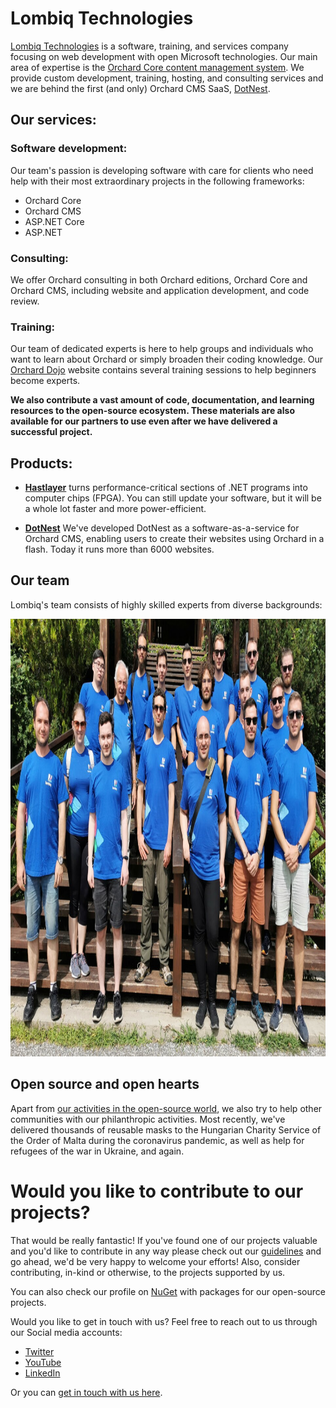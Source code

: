# Lombiq Technologies 



[Lombiq Technologies](https://lombiq.com) is a software, training, and services company focusing on web development with open Microsoft technologies. 
Our main area of expertise is the [Orchard Core content management system](https://www.orchardcore.net/). We provide custom development, training, hosting, and consulting services and we are behind the first (and only) Orchard CMS SaaS, [DotNest](https://dotnest.com).


## Our services:

### Software development: 
Our team's passion is developing software with care for clients who need help with their most extraordinary projects in the following frameworks:

- Orchard Core
- Orchard CMS
- ASP.NET Core
- ASP.NET

### Consulting:
We offer Orchard consulting in both Orchard editions, Orchard Core and Orchard CMS, including website and application development, and code review.

### Training:
Our team of dedicated experts is here to help groups and individuals who want to learn about Orchard or simply broaden their coding knowledge. Our [Orchard Dojo](https://orcharddojo.net/) website contains several training sessions to help beginners become experts.


**We also contribute a vast amount of code, documentation, and learning resources to the open-source ecosystem. These materials are also available for our partners to use even after we have delivered a successful project.**


## Products:

* [**Hastlayer**](https://hastlayer.com/) turns performance-critical sections of .NET programs into computer chips (FPGA). You can still update your software, but it will be a whole lot faster and more power-efficient.
  

* [**DotNest**](https://dotnest.com/) We've developed DotNest as a software-as-a-service for Orchard CMS, enabling users to create their websites using Orchard in a flash. Today it runs more than 6000 websites.


## Our team

Lombiq's team consists of highly skilled experts from diverse backgrounds:

 
 <img src="lombiq-team-2021-summer_50.jpg" alt="lombiq team 2021 summer" width="1000"  height="700">


## Open source and open hearts

Apart from [our activities in the open-source world](https://lombiq.com/open-source), we also try to help other communities with our philanthropic activities. Most recently, we've delivered thousands of reusable masks to the Hungarian Charity Service of the Order of Malta during the coronavirus pandemic, as well as help for refugees of the war in Ukraine, and again.

# Would you like to contribute to our projects?



That would be really fantastic! If you've found one of our projects valuable and you'd like to contribute in any way please check out our [guidelines](https://lombiq.com/open-source-guidelines) and go ahead, we'd be very happy to welcome your efforts! Also, consider contributing, in-kind or otherwise, to the projects supported by us.

You can also check our profile on [NuGet](https://www.nuget.org/profiles/Lombiq) with packages for our open-source projects.

Would you like to get in touch with us? Feel free to reach out to us through our Social media accounts:
* [Twitter](https://twitter.com/Lombiq)
* [YouTube](https://www.youtube.com/c/LombiqTechnologies)
* [LinkedIn](https://www.linkedin.com/company/3162451/) 

Or you can [get in touch with us here](https://lombiq.com/contact-us).
